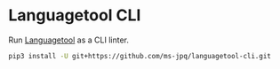 # Languagetool CLI

Run [Languagetool](https://github.com/languagetool-org/languagetool) as a CLI linter.

```sh
pip3 install -U git+https://github.com/ms-jpq/languagetool-cli.git
```